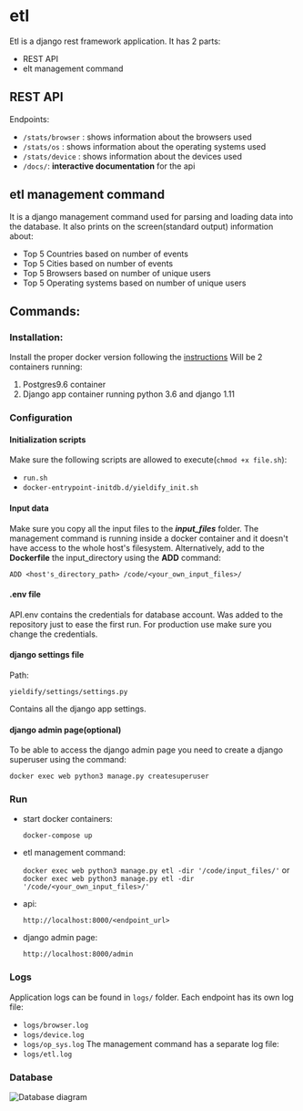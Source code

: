 # etl

Etl is a django rest framework application. It has 2 parts:
* REST API
* elt management command
## REST API
Endpoints:
* `/stats/browser` : shows information about the browsers used
* `/stats/os` : shows information about the operating systems used
* `/stats/device` : shows information about the devices used
* `/docs/`: **interactive documentation** for the api

## etl management command
It is a django management command used for parsing and loading data into the database. It also prints on the screen(standard output) information about:
* Top 5 Countries based on number of events
* Top 5 Cities based on number of events
* Top 5 Browsers based on number of unique users
* Top 5 Operating systems based on number of unique users

## Commands:

### Installation:

Install the proper docker version following the [instructions](https://docs.docker.com/install/)
Will be 2 containers running:
1. Postgres9.6 container
2. Django app container running python 3.6 and django 1.11

### Configuration
#### Initialization scripts
Make sure the following scripts are allowed to execute(`chmod +x file.sh`):
* `run.sh`
* `docker-entrypoint-initdb.d/yieldify_init.sh`

#### Input data
Make sure you copy all the input files to the **_input_files_** folder.
The management command is running inside a docker container and it doesn't have access to the whole host's filesystem.
Alternatively, add to the **Dockerfile** the input_directory using the **ADD** command:

`ADD <host's_directory_path> /code/<your_own_input_files>/`

#### .env file
API.env contains the credentials for database account. Was added to the repository just to ease the first run. For production use make sure you change the credentials.

#### django settings file
Path: 
  
  `yieldify/settings/settings.py`

Contains all the django app settings.

#### django admin page(optional)
To be able to access the django admin page you need to create a django superuser using the command: 
  
  `docker exec web python3 manage.py createsuperuser`

### Run
* start docker containers: 
 
  `docker-compose up` 
 
* etl management command:
  
  `docker exec web python3 manage.py etl -dir '/code/input_files/'` or
  `docker exec web python3 manage.py etl -dir '/code/<your_own_input_files>/'`
  
* api: 
  
  `http://localhost:8000/<endpoint_url>`
* django admin page: 
  
  `http://localhost:8000/admin`

### Logs
Application logs can be found in `logs/` folder.
Each endpoint has its own log file:
* `logs/browser.log`
* `logs/device.log`
* `logs/op_sys.log`
The management command has a separate log file:
* `logs/etl.log`

### Database
![Database diagram](https://github.com/mihai-dobre/etl_yieldify/blob/master/etl_yieldify_database.png)
